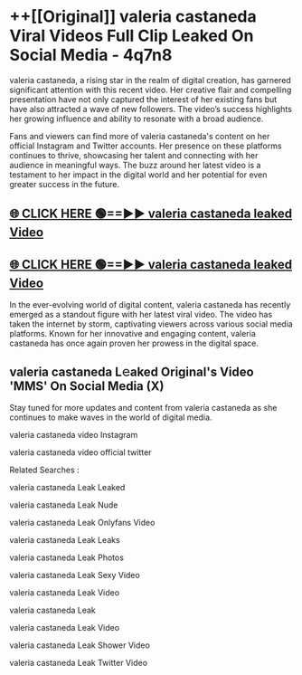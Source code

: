 # ++[[Original]] valeria castaneda Viral Videos Full Clip Leaked On Social Media - 4q7n8<br>

valeria castaneda, a rising star in the realm of digital creation, has garnered significant attention with this recent video. Her creative flair and compelling presentation have not only captured the interest of her existing fans but have also attracted a wave of new followers. The video’s success highlights her growing influence and ability to resonate with a broad audience.

Fans and viewers can find more of valeria castaneda's content on her official Instagram and Twitter accounts. Her presence on these platforms continues to thrive, showcasing her talent and connecting with her audience in meaningful ways. The buzz around her latest video is a testament to her impact in the digital world and her potential for even greater success in the future.


## [🌐 CLICK HERE 🟢==►► valeria castaneda leaked Video ](https://onlyclips.site?title=valeria_castaneda&ref=git)

## [🌐 CLICK HERE 🟢==►► valeria castaneda leaked Video ](https://onlyclips.site?title=valeria_castaneda&ref=git)


In the ever-evolving world of digital content, valeria castaneda has recently emerged as a standout figure with her latest viral video. The video has taken the internet by storm, captivating viewers across various social media platforms. Known for her innovative and engaging content, valeria castaneda has once again proven her prowess in the digital space.



## valeria castaneda L𝚎aked Original's Video 'MMS' On Social Media (X)


Stay tuned for more updates and content from valeria castaneda as she continues to make waves in the world of digital media.

valeria castaneda video Instagram

valeria castaneda video official twitter


Related Searches :

valeria castaneda Leak Leaked

valeria castaneda Leak Nude

valeria castaneda Leak Onlyfans Video

valeria castaneda Leak Leaks

valeria castaneda Leak Photos

valeria castaneda Leak Sexy Video

valeria castaneda Leak Video

valeria castaneda Leak

valeria castaneda Leak Video

valeria castaneda Leak Shower Video

valeria castaneda Leak Twitter Video

